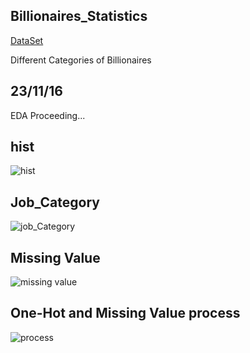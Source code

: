 ## Billionaires_Statistics
[DataSet](https://www.kaggle.com/datasets/nelgiriyewithana/billionaires-statistics-dataset)

Different Categories of Billionaires

## 23/11/16
EDA Proceeding... 
## hist
![hist](https://github.com/deeptudy/kaggle-billionaires_statistics/assets/103613730/4fba261e-fa72-4c7e-a9c9-5fca26a58948)

## Job_Category
![job_Category](https://github.com/deeptudy/kaggle-billionaires_statistics/assets/103613730/70787953-8b39-4093-968b-68fe319b8160)

## Missing Value
![missing value](https://github.com/deeptudy/kaggle-billionaires_statistics/assets/103613730/b80d38d8-f5fe-462d-a82b-cac1a9892983)


## One-Hot and Missing Value process
![process](https://github.com/deeptudy/kaggle-billionaires_statistics/assets/103613730/793878d5-2684-4058-babb-b67c6be6a26d)

